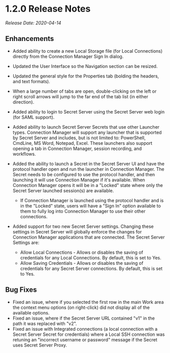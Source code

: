 [title]: # (1.2.0 Release)
[tags]: # (release notes)
[priority]: # (894)
# 1.2.0 Release Notes

*Release Date: 2020-04-14*

## Enhancements

* Added ability to create a new Local Storage file (for Local Connections) directly from the Connection Manager Sign In dialog.
* Updated the User Interface so the Navigation section can be resized.
* Updated the general style for the Properties tab (bolding the headers, and text formats).
* When a large number of tabs are open, double-clicking on the left or right scroll arrows will jump to the far end of the tab list (in either direction).
* Added ability to login to Secret Server using the Secret Server web login (for SAML support).
* Added ability to launch Secret Server Secrets that use other Launcher types. Connection Manager will support any launcher that is supported by Secret Server and includes, but is not limited to: PowerShell, CmdLine, MS Word, Notepad, Excel. These launchers also support opening a tab in Connection Manager, session recording, and workflows.
* Added the ability to launch a Secret in the Secret Server UI and have the protocol handler open and run the launcher in Connection Manager. The Secret needs to be configured to use the protocol handler, and then launching it will use Connection Manager if it's available. When Connection Manager opens it will be in a "Locked" state where only the Secret Server launched session(s) are available.

  * If Connection Manager is launched using the protocol handler and is in the "Locked" state, users will have a "Sign In" option available to them to fully log into Connection Manager to use their other connections.
* Added support for two new Secret Server settings. Changing these settings in Secret Server will globally enforce the changes for Connection Manager applications that are connected. The Secret Server Settings are:

  * Allow Local Connections - Allows or disables the saving of credentials for any Local Connections. By default, this is set to Yes.
  * Allow Saving Credentials - Allows or disables the saving of credentials for any Secret Server connections. By default, this is set to Yes.

## Bug Fixes

* Fixed an issue, where if you selected the first row in the main Work area the context menu options (on right-click) did not display all of the available options.
* Fixed an issue, where if the Secret Server URL contained "v1" in the path it was replaced with "v2".
* Fixed an issue with Integrated connections (a local connection with a Secret Server Secret for credentials) where a Local SSH connection was retuning an "incorrect username or password" message if the Secret uses Secret Server Proxy.
